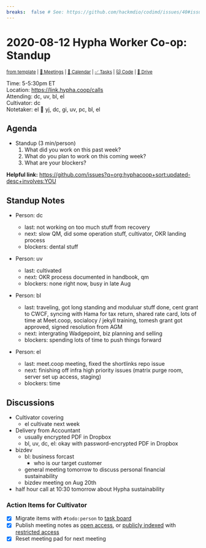 ```yaml
---
breaks:  false # See: https://github.com/hackmdio/codimd/issues/40#issuecomment-172927690
---
```

# 2020-08-12 Hypha Worker Co-op: Standup

<sup>[from template][template] | [:notebook: Meetings][meetings] | [:date: Calendar][calendar] | [:white_check_mark: Tasks][tasks] | [:cat: Code][gh] | [:open_file_folder: Drive][drive]</sup>

Time:       5-5:30pm ET  
Location:   https://link.hypha.coop/calls  
Attending:  dc, uv, bl, el  
Cultivator: dc  
Notetaker:  el :raising_hand: yj, dc, gi, uv, pc, bl, el

## Agenda

- Standup (3 min/person)
  1. What did you work on this past week?
  2. What do you plan to work on this coming week?
  3. What are your blockers?
  
**Helpful link:** https://github.com/issues?q=org:hyphacoop+sort:updated-desc+involves:YOU

## Standup Notes

- Person: dc
	- last: not working on too much stuff from recovery
	- next: slow QM, did some operation stuff, cultivator, OKR landing process
	- blockers: dental stuff

- Person: uv
	- last: cultivated
	- next: OKR process documented in handbook, qm
	- blockers: none right now, busy in late Aug

- Person: bl
	- last: traveling, got long standing and moduluar stuff done, cent grant to CWCF, syncing with Hama for tax return, shared rate card, lots of time at Meet.coop, socialocy / jekyll training, tomesh grant got approved, signed resolution from AGM
	- next: intergrating Wadgepoint, biz planning and selling
	- blockers: spending lots of time to push things forward

- Person: el
	- last: meet.coop meeting, fixed the shortlinks repo issue
	- next: finishing off infra high priority issues (matrix purge room, server set up access, staging)
	- blockers: time
	
## Discussions

- Cultivator covering
    - el cultivate next week
- Delivery from Accountant
    - usually encrypted PDF in Dropbox
    - bl, uv, dc, el: okay with password-encrypted PDF in Dropbox
- bizdev
    - bl: business forcast
        - who is our target customer
    - general meeting tomorrow to discuss personal financial sustainability
    - bizdev meeting on Aug 20th
- half hour call at 10:30 tomorrow about Hypha sustainability

### Action Items for Cultivator

- [x] Migrate items with `#todo:person` to [task board][tasks]
- [x] Publish meeting notes as [open access][public], or [publicly indexed][index] with [restricted access][private]
- [x] Reset meeting pad for next meeting

<!-- Links: Important -->
[template]: https://link.hypha.coop/standup-template
[meetings]: https://link.hypha.coop/meetings
[calendar]: https://link.hypha.coop/calendar
[tasks]:    https://link.hypha.coop/tasks
[gh]:       https://link.hypha.coop/gh
[drive]:    https://link.hypha.coop/drive

<!-- Links: Archive -->
[public]:   https://github.com/hyphacoop/organizing/new/master?filename=_posts/meeting-notes/2020-MM-DD-standup.md
[index]:    https://github.com/hyphacoop/organizing/new/master?filename=_posts/private/meeting-notes/2020-MM-DD-standup.md&value=Empty%20file%20for%20public%20indexing%20of%20access-restricted%20file.
[private]:  https://github.com/hyphacoop/organizing-private/new/master?filename=meeting-notes/2020-MM-DD-standup.md
